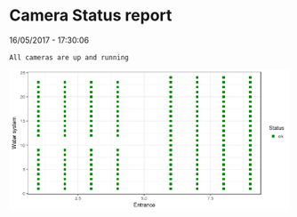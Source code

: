 Camera Status report
================
16/05/2017 - 17:30:06

    All cameras are up and running

![](camreport_files/figure-markdown_github/unnamed-chunk-2-1.png)
